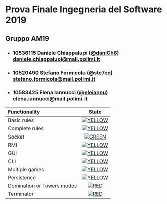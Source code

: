 # Prova Finale Ingegneria del Software 2019
## Gruppo AM19

- ###   10536115    Daniele Chiappalupi ([@daniCh8](https://github.com/daniCh8))<br>daniele.chiappalupi@mail.polimi.it
- ###   10520490    Stefano Formicola ([@ste7en](https://github.com/ste7en))<br>stefano.formicola@mail.polimi.it
- ###   10583425    Elena Iannucci ([@eleiannu](https://github.com/eleiannu))<br>elena.iannucci@mail.polimi.it

| Functionality | State |
|:-----------------------|:------------------------------------:|
| Basic rules | [![YELLOW](https://placehold.it/15/ffdd00/ffdd00)](#) |
| Complete rules | [![YELLOW](https://placehold.it/15/ffdd00/ffdd00)](#) |
| Socket | [![GREEN](https://placehold.it/15/44bb44/44bb44)](#) |
| RMI | [![YELLOW](https://placehold.it/15/ffdd00/ffdd00)](#) |
| GUI | [![YELLOW](https://placehold.it/15/ffdd00/ffdd00)](#) |
| CLI | [![YELLOW](https://placehold.it/15/ffdd00/ffdd00)](#) |
| Multiple games | [![YELLOW](https://placehold.it/15/ffdd00/ffdd00)](#) |
| Persistence | [![YELLOW](https://placehold.it/15/ffdd00/ffdd00)](#) |
| Domination or Towers modes | [![RED](https://placehold.it/15/f03c15/f03c15)](#) |
| Terminator | [![RED](https://placehold.it/15/f03c15/f03c15)](#) |

<!--
[![RED](https://placehold.it/15/f03c15/f03c15)](#)
[![YELLOW](https://placehold.it/15/ffdd00/ffdd00)](#)
[![GREEN](https://placehold.it/15/44bb44/44bb44)](#)
-->
